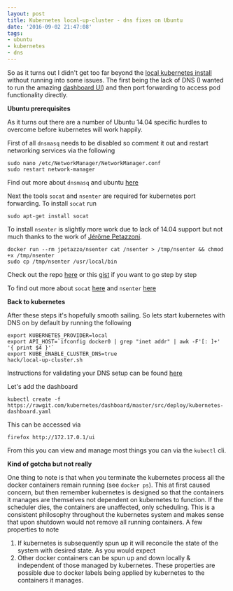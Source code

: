 ```yaml
---
layout: post
title: Kubernetes local-up-cluster - dns fixes on Ubuntu
date: '2016-09-02 21:47:08'
tags:
- ubuntu
- kubernetes
- dns
---
```


So as it turns out I didn't get too far beyond the [local kubernetes install](http://stuartingram.com/2016/08/31/installing-kubernetes-on-ubuntu-14-04/) without running into some issues.  The first being the lack of DNS (I wanted to run the amazing [dashboard UI](https://github.com/kubernetes/dashboard)) and then port forwarding to access pod functionality directly.

**Ubuntu prerequisites**

As it turns out there are a number of Ubuntu 14.04 specific hurdles to overcome before kubernetes will work happily.

First of all `dnsmasq` needs to be disabled so comment it out and restart networking services via the following
```language-bash
sudo nano /etc/NetworkManager/NetworkManager.conf
sudo restart network-manager
```
Find out more about `dnsmasq` and ubuntu [here](https://help.ubuntu.com/community/Dnsmasq)
 
Next the tools `socat` and `nsenter` are required for kubernetes port forwarding.
To install `socat` run
```language-bash
sudo apt-get install socat
```
To install `nsenter` is slightly more work due to lack of 14.04 support but not much thanks to the work of [Jérôme Petazzoni](http://jpetazzo.github.io).
```language-bash
docker run --rm jpetazzo/nsenter cat /nsenter > /tmp/nsenter && chmod +x /tmp/nsenter
sudo cp /tmp/nsenter /usr/local/bin
```
Check out the repo [here](https://github.com/jpetazzo/nsenter) or this [gist](https://gist.github.com/mbn18/0d6ff5cb217c36419661) if you want to go step by step

To find out more about `socat` [here](http://www.dest-unreach.org/socat/doc/README) and `nsenter` [here](http://man7.org/linux/man-pages/man1/nsenter.1.html)

**Back to kubernetes**

After these steps it's hopefully smooth sailing.  So lets start kubernetes with DNS on by default by running the following

```language-bash
export KUBERNETES_PROVIDER=local
export API_HOST=`ifconfig docker0 | grep "inet addr" | awk -F'[: ]+' '{ print $4 }'`
export KUBE_ENABLE_CLUSTER_DNS=true
hack/local-up-cluster.sh
```
Instructions for validating your DNS setup can be found [here](https://github.com/kubernetes/kubernetes/blob/master/build/kube-dns/README.md)

Let's add the dashboard
```language-bash
kubectl create -f https://rawgit.com/kubernetes/dashboard/master/src/deploy/kubernetes-dashboard.yaml
```

This can be accessed via
```language-bash
firefox http://172.17.0.1/ui
```
From this you can view and manage most things you can via the `kubectl` cli.

**Kind of gotcha but not really**

One thing to note is that when you terminate the kubernetes process all the docker containers remain running (see `docker ps`).  This at first caused concern, but then remember kubernetes is designed so that the containers it manages are themselves not dependent on kubernetes to function.  If the scheduler dies, the containers are unaffected, only scheduling.  This is a consistent philosophy throughout the kubernetes system and makes sense that upon shutdown would not remove all running containers.  A few properties to note
1. If kubernetes is subsequently spun up it will reconcile the state of the system with desired state.  As you would expect
2. Other docker containers can be spun up and down locally & independent of those managed by kubernetes.
These properties are possible due to docker labels being applied by kubernetes to the containers it manages.



